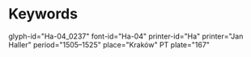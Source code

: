 # Keywords
glyph-id="Ha-04_0237"
font-id="Ha-04"
printer-id="Ha"
printer="Jan Haller"
period="1505–1525"
place="Kraków"
PT plate="167"
